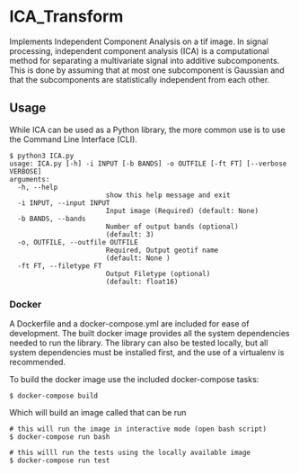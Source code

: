 # ICA_Transform
Implements Independent Component Analysis on a tif image.  In signal processing, independent component analysis (ICA) is a computational method for separating a multivariate signal into additive subcomponents. This is done by assuming that at most one subcomponent is Gaussian and that the subcomponents are statistically independent from each other.

## Usage

While ICA can be used as a Python library, the more common use is to use the Command Line Interface (CLI).

```
$ python3 ICA.py
usage: ICA.py [-h] -i INPUT [-b BANDS] -o OUTFILE [-ft FT] [--verbose VERBOSE]
arguments:
  -h, --help            
                        show this help message and exit
  -i INPUT, --input INPUT
                        Input image (Required) (default: None)
  -b BANDS, --bands     
                        Number of output bands (optional)
                        (default: 3)
  -o, OUTFILE, --outfile OUTFILE
                        Required, Output geotif name
                        (default: None )
  -ft FT, --filetype FT
                        Output Filetype (optional)
                        (default: float16)
```

### Docker
A Dockerfile and a docker-compose.yml are included for ease of development. The built docker image provides all the system dependencies needed to run the library. The library can also be tested locally, but all system dependencies must be installed first, and the use of a virtualenv is recommended.

To build the docker image use the included docker-compose tasks:

    $ docker-compose build

Which will build an image called that can be run

    # this will run the image in interactive mode (open bash script)
    $ docker-compose run bash

    # this willl run the tests using the locally available image
    $ docker-compose run test